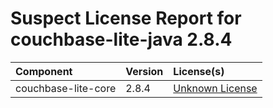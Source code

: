 
Suspect License Report for couchbase-lite-java 2.8.4
====================================================

|Component|Version|License(s)|
| :--- | :--- | :--- |
|couchbase-lite-core|2.8.4|[Unknown License](../../license-data/00000000-0010-0000-0000-000000000000.txt)|
